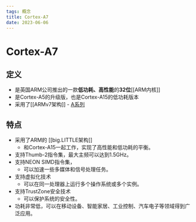```yaml
---
tags: 概念
title: Cortex-A7
date: 2023-06-06
---
```

# Cortex-A7

## 定义

- 是英国ARM公司推出的一款**低功耗、高性能**的**32位**[[ARM内核]]
- 是Cortex-A5的升级版，也是Cortex-A15的低功耗版本
- 采用了[[ARMv7架构]] - [A系列](Cortex-A.md)

## 特点

- 采用了ARM的 [[big.LITTLE架构]]
	- 和Cortex-A15一起工作，实现了高性能和低功耗的平衡。
- 支持Thumb-2指令集，最大主频可以达到1.5GHz。
- 支持NEON SIMD指令集，
	- 可以加速一些多媒体和信号处理任务。
- 支持虚拟化技术
	- 可以在同一处理器上运行多个操作系统或多个实例。
- 支持TrustZone安全技术
	- 可以保护系统的安全性。
- 功耗非常低，可以在移动设备、智能家居、工业控制、汽车电子等领域得到广泛应用。